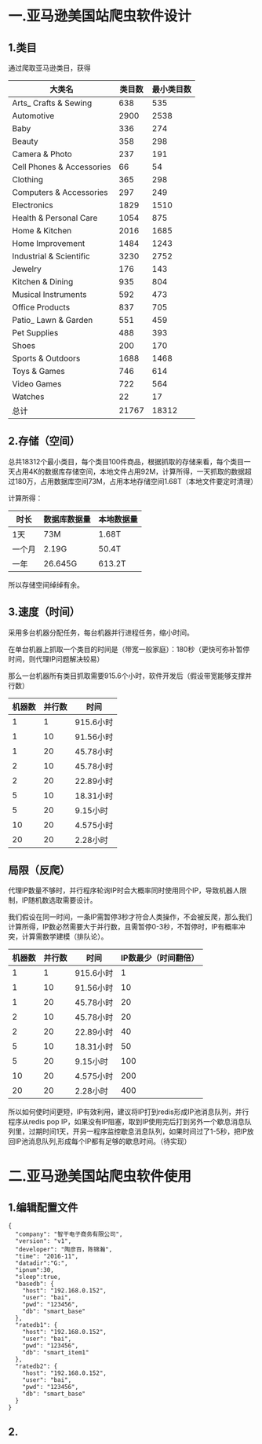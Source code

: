 # 一.亚马逊美国站爬虫软件设计
## 1.类目
通过爬取亚马逊类目，获得

大类名|类目数|最小类目数
---|---|---
Arts_ Crafts & Sewing|	638|	535
Automotive|	2900	|2538
Baby|	336	|274
Beauty|	358	|298
Camera & Photo	|237|	191
Cell Phones & Accessories|	66|	54
Clothing|	365	|298
Computers & Accessories|	297	|249
Electronics	|1829|	1510
Health & Personal Care|	1054|	875
Home & Kitchen|	2016|	1685
Home Improvement|	1484	|1243
Industrial & Scientific	|3230|	2752
Jewelry|	176|	143
Kitchen & Dining|	935	|804
Musical Instruments|	592|	473
Office Products|	837|	705
Patio_ Lawn & Garden|	551	|459
Pet Supplies|	488	|393
Shoes|	200	|170
Sports & Outdoors|	1688|	1468
Toys & Games|	746	|614
Video Games|	722	|564
Watches|	22|	17
总计|	21767|	18312

## 2.存储（空间）
总共18312个最小类目，每个类目100件商品，根据抓取的存储来看，每个类目一天占用4K的数据库存储空间，本地文件占用92M，计算所得，一天抓取的数据超过180万，占用数据库空间73M，占用本地存储空间1.68T（本地文件要定时清理）

计算所得：

时长 | 数据库数据量| 本地数据量
---|---|---
1天 | 73M|1.68T
一个月| 2.19G|50.4T
一年|26.645G|613.2T

所以存储空间绰绰有余。

## 3.速度（时间）
采用多台机器分配任务，每台机器并行进程任务，缩小时间。

在单台机器上抓取一个类目的时间是（带宽一般家庭）：180秒（更快可弥补暂停时间，则代理IP问题解决较易）

那么一台机器所有类目抓取需要915.6个小时，软件开发后（假设带宽能够支撑并行数）

机器数 | 并行数| 时间
---|---|---
1 | 1|915.6小时
1| 10|91.56小时
1|20|45.78小时
2|10|45.78小时
2|20|22.89小时
5|10|18.31小时
5|20|9.15小时
10|20|4.575小时
20|20|2.28小时

## 局限（反爬）
代理IP数量不够时，并行程序轮询IP时会大概率同时使用同个IP，导致机器人限制，IP随机数选取需要设计。

我们假设在同一时间，一条IP需暂停3秒才符合人类操作，不会被反爬，那么我们计算所得，IP数必然需要大于并行数，且需暂停0-3秒，不暂停时，IP有概率冲突，计算需数学建模（排队论）。


机器数 | 并行数| 时间|IP数最少（时间翻倍）
---|---|---|---
1 | 1|915.6小时|1
1| 10|91.56小时|10
1|20|45.78小时|20
2|10|45.78小时|20
2|20|22.89小时|40
5|10|18.31小时|50
5|20|9.15小时|100
10|20|4.575小时|200
20|20|2.28小时|400


所以如何使时间更短，IP有效利用，建议将IP打到redis形成IP池消息队列，并行程序从redis pop IP，如果没有IP阻塞，取到IP使用完后打到另外一个歇息消息队列里，过期时间1天，开另一程序监控歇息消息队列，如果时间过了1-5秒，把IP放回IP池消息队列,形成每个IP都有足够的歇息时间。（待实现）

# 二.亚马逊美国站爬虫软件使用
## 1.编辑配置文件
```
{
  "company": "智干电子商务有限公司",
  "version": "v1",
  "developer": "陶彦百，陈锦瀚",
  "time": "2016-11",
  "datadir":"G:",
  "ipnum":30,
  "sleep":true,
  "basedb": {
    "host": "192.168.0.152",
    "user": "bai",
    "pwd": "123456",
    "db": "smart_base"
  },
  "ratedb1": {
    "host": "192.168.0.152",
    "user": "bai",
    "pwd": "123456",
    "db": "smart_item1"
  },
  "ratedb2": {
    "host": "192.168.0.152",
    "user": "bai",
    "pwd": "123456",
    "db": "smart_base"
  }
}
```


## 2.
